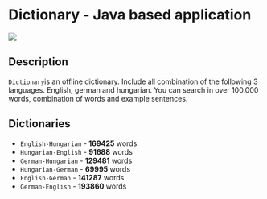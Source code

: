 # Dictionary - Java based application

![](https://gitlab.com/KolozsyGabor/Dictionary/raw/master/resources/images/Dictionary.png)

## Description

`Dictionary`is an offline dictionary. Include all combination of the following
3 languages. English, german and hungarian.
You can search in over 100.000 words, combination of words and example sentences.

## Dictionaries

* `English-Hungarian` - **169425** words
* `Hungarian-English` - **91688** words
* `German-Hungarian` - **129481** words
* `Hungarian-German` - **69995** words
* `English-German` - **141287** words
* `German-English` - **193860** words